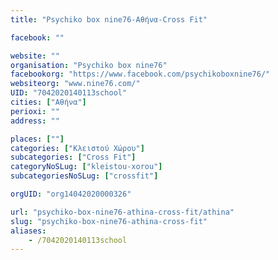 ```yaml
---
title: "Psychiko box nine76-Αθήνα-Cross Fit"

facebook: ""

website: ""
organisation: "Psychiko box nine76"
facebookorg: "https://www.facebook.com/psychikoboxnine76/"
websiteorg: "www.nine76.com/"
UID: "7042020140113school"
cities: ["Αθήνα"]
perioxi: ""
address: ""

places: [""]
categories: ["Κλειστού Χώρου"]
subcategories: ["Cross Fit"]
categoryNoSLug: ["kleistou-xorou"]
subcategoriesNoSLug: ["crossfit"]

orgUID: "org14042020000326"

url: "psychiko-box-nine76-athina-cross-fit/athina"
slug: "psychiko-box-nine76-athina-cross-fit"
aliases:
    - /7042020140113school
---
```





